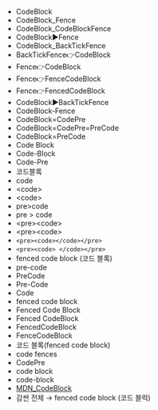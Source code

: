 - CodeBlock
- CodeBlock_Fence
- CodeBlock_CodeBlockFence
- CodeBlock▶️Fence
- CodeBlock_BackTickFence
- BackTickFence👉CodeBlock
- Fence👉CodeBlock
- Fence👉FenceCodeBlock
- Fence👉FencedCodeBlock
- CodeBlock▶️BackTickFence
- CodeBlock-Fence
- CodeBlock=CodePre
- CodeBlock=CodePre=PreCode
- CodeBlock=PreCode
- Code Block
- Code-Block
- Code-Pre
- 코드블록
- code
- \<code>
- \<code></code>
- pre>code
- pre > code
- \<pre>\<code>
- \<pre>\<code></code></pre>
- `<pre><code></code></pre>`
- `<pre><code> </code></pre>`
- fenced code block (코드 블록)
- pre-code
- PreCode
- Pre-Code
- Code
- fenced code block
- Fenced Code Block
- Fenced CodeBlock
- FencedCodeBlock
- FenceCodeBlock
- 코드 블록(fenced code block)
- code fences
- CodePre
- code block
- code-block
- [MDN_CodeBlock](https://developer.mozilla.org/en-US/docs/MDN/Writing_guidelines/Code_style_guide)
- 감싼 전체 → fenced code block (코드 블럭)
